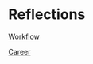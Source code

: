 # Reflections

[Workflow](Reflections%204140ee9a150043c6b723625556372fd5/Workflow%2065c64bd8929149918ee6c85a38fdcb5d.md)

[Career ](Reflections%204140ee9a150043c6b723625556372fd5/Career%206cab5bde73c34836b51cbf7efd77f9a2.md)